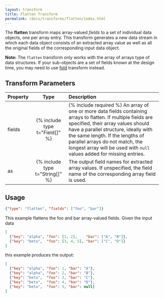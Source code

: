 ```yaml
---
layout: transform
title: Flatten Transform
permalink: /docs/transforms/flatten/index.html
---
```


The **flatten** transform maps array-valued _fields_ to a set of individual data objects, one per array entry. This transform generates a new data stream in which each data object consists of an extracted array value as well as all the original fields of the corresponding input data object.

**Note:** The `flatten` transform only works with the array of arrays type of data structures. If your sub-objects are a set of fields known at the design time, you may need to use [fold](../fold) transform instead.


## Transform Parameters

| Property            | Type                            | Description   |
| :------------------ | :-----------------------------: | :------------ |
| fields              | {% include type t="Field[]" %}  | {% include required %} An array of one or more data fields containing arrays to flatten. If multiple fields are specified, their array values should have a parallel structure, ideally with the same length. If the lengths of parallel arrays do not match, the longest array will be used with `null` values added for missing entries.|
| as                  | {% include type t="String[]" %} | The output field names for extracted array values. If unspecified, the field name of the corresponding array field is used.|

## Usage

```json
{"type": "flatten", "fields": ["foo", "bar"]}
```

This example flattens the foo and bar array-valued fields. Given the input data

```json
[
  {"key": "alpha", "foo": [1, 2],    "bar": ["A", "B"]},
  {"key": "beta",  "foo": [3, 4, 5], "bar": ["C", "D"]}
]
```

this example produces the output:

```json
[
  {"key": "alpha", "foo": 1, "bar": "A"},
  {"key": "alpha", "foo": 2, "bar": "B"},
  {"key": "beta",  "foo": 3, "bar": "C"},
  {"key": "beta",  "foo": 4, "bar": "D"},
  {"key": "beta",  "foo": 5, "bar": null}
]
```
